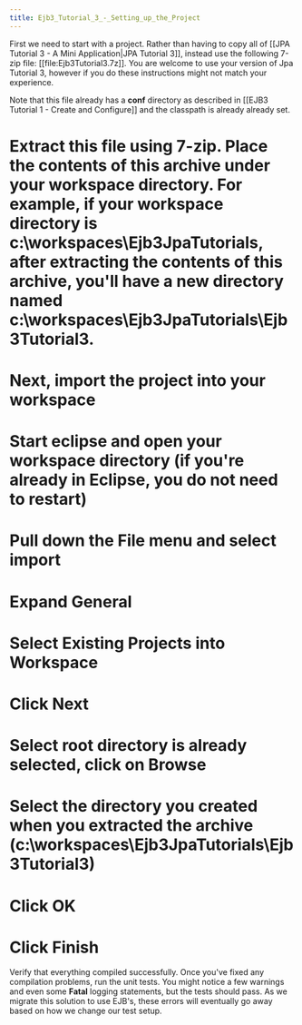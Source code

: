 ```yaml
---
title: Ejb3_Tutorial_3_-_Setting_up_the_Project
---
```

First we need to start with a project. Rather than having to copy all of [[JPA Tutorial 3 - A Mini Application|JPA Tutorial 3]], instead use the following 7-zip file: [[file:Ejb3Tutorial3.7z]]. You are welcome to use your version of Jpa Tutorial 3, however if you do these instructions might not match your experience.

Note that this file already has a **conf** directory as described in [[EJB3 Tutorial 1 - Create and Configure]] and the classpath is already already set.

# Extract this file using 7-zip. Place the contents of this archive under your workspace directory. For example, if your workspace directory is **c:\workspaces\Ejb3JpaTutorials**, after extracting the contents of this archive, you'll have a new directory named **c:\workspaces\Ejb3JpaTutorials\Ejb3Tutorial3**.
# Next, import the project into your workspace
# Start eclipse and open your workspace directory (if you're already in Eclipse, you do **not** need to restart)
# Pull down the **File** menu and select **import**
# Expand **General**
# Select **Existing Projects into Workspace**
# Click **Next**
# Select root directory is already selected, click on Browse
# Select the directory you created when you extracted the archive (**c:\workspaces\Ejb3JpaTutorials\Ejb3Tutorial3**)
# Click **OK**
# Click **Finish**

Verify that everything compiled successfully. Once you've fixed any compilation problems, run the unit tests. You might notice a few warnings and even some **Fatal** logging statements, but the tests should pass. As we migrate this solution to use EJB's, these errors will eventually go away based on how we change our test setup.
